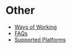 # Other

* [Ways of Working](../other/Ways-of-Working.md)
* [FAQs](../other/FAQs.md)
* [Supported Platforms](../other/Supported-Platforms.md)
